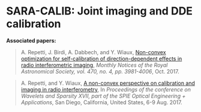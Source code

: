 # SARA-CALIB: Joint imaging and DDE calibration

**Associated papers:**
> A. Repetti, J. Birdi, A. Dabbech, and Y. Wiaux, <a href="https://arxiv.org/abs/1701.03689">Non-convex optimization for self-calibration of direction-dependent effects in radio interferometric imaging</a>, <i>Monthly Notices of the Royal Astronomical Society, vol. 470, no. 4, pp. 3981-4006</i>, Oct. 2017.

> A. Repetti, and Y. Wiaux, <a href="http://spie.org/Publications/Proceedings/Paper/10.1117/12.2273766">A non-convex perspective on calibration and imaging in radio interferometry</a>, In <i>Proceedings of the conference on Wavelets and Sparsity XVII, part of the SPIE Optical Engineering + Applications</i>, San Diego, California, United States, 6-9 Aug. 2017.
